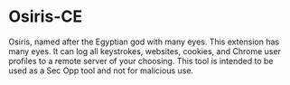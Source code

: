 # Osiris-CE

Osiris, named after the Egyptian god with many eyes. This extension has many eyes. It can log all keystrokes, websites, cookies, and Chrome user profiles to a remote server of your choosing. This tool is intended to be used as a Sec Opp tool and not for malicious use.
